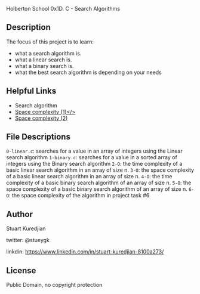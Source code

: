 Holberton School 0x1D. C - Search Algorithms
## Description

The focus of this project is to learn:
* what a search algorithm is.
* what a linear search is.
* what a binary search is.
* what the best search algorithm is depending on your needs

## Helpful Links
* <a hef="https://en.wikipedia.org/wiki/Search_algorithm">Search algorithm</a>
* <a href="http://www.geeksforgeeks.org/g-fact-86/">Space complexity (1)</>
* <a href="http://btechsmartclass.com/DS/U1_T3.html">Space complexity (2)</a>

## File Descriptions
`0-linear.c`: searches for a value in an array of integers using the Linear search algorithm
`1-binary.c`: searches for a value in a sorted array of integers using the Binary search algorithm
`2-O`: the time complexity of a basic linear search algorithm in an array of size n.
`3-O`: the space complexity of a basic linear search algorithm in an array of size n.
`4-O`: the time complexity of a basic binary search algorithm of an array of size n.
`5-O`: the space complexity of a basic binary search algorithm of an array of size n.
`6-O`: the space complexity of the algorithm in project task #6


## Author
Stuart Kuredjian

twitter: @stueygk

linkdin: https://www.linkedin.com/in/stuart-kuredjian-8100a273/

## License
Public Domain, no copyright protection